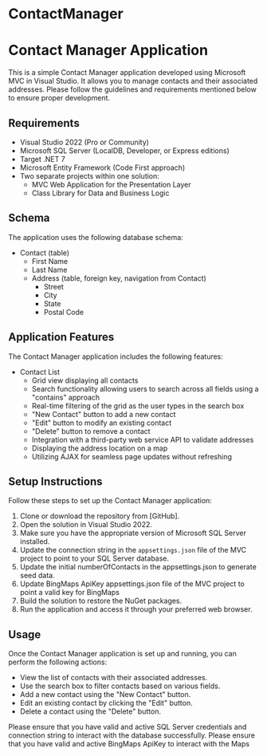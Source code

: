 # ContactManager

# Contact Manager Application

This is a simple Contact Manager application developed using Microsoft MVC in Visual Studio. It allows you to manage contacts and their associated addresses. Please follow the guidelines and requirements mentioned below to ensure proper development.

## Requirements

- Visual Studio 2022 (Pro or Community)
- Microsoft SQL Server (LocalDB, Developer, or Express editions)
- Target .NET 7
- Microsoft Entity Framework (Code First approach)
- Two separate projects within one solution:
  - MVC Web Application for the Presentation Layer
  - Class Library for Data and Business Logic

## Schema

The application uses the following database schema:

- Contact (table)
  - First Name
  - Last Name
  - Address (table, foreign key, navigation from Contact)
    - Street
    - City
    - State
    - Postal Code

## Application Features

The Contact Manager application includes the following features:

- Contact List
  - Grid view displaying all contacts
  - Search functionality allowing users to search across all fields using a "contains" approach
  - Real-time filtering of the grid as the user types in the search box
  - "New Contact" button to add a new contact
  - "Edit" button to modify an existing contact
  - "Delete" button to remove a contact
  - Integration with a third-party web service API to validate addresses
  - Displaying the address location on a map
  - Utilizing AJAX for seamless page updates without refreshing

## Setup Instructions

Follow these steps to set up the Contact Manager application:

1. Clone or download the repository from [GitHub].
2. Open the solution in Visual Studio 2022.
3. Make sure you have the appropriate version of Microsoft SQL Server installed.
4. Update the connection string in the `appsettings.json` file of the MVC project to point to your SQL Server database.
5. Update the initial numberOfContacts in the appsettings.json to generate seed data.
6. Update BingMaps ApiKey appsettings.json file of the MVC project to point a valid key for BingMaps
7. Build the solution to restore the NuGet packages.
8. Run the application and access it through your preferred web browser.

## Usage

Once the Contact Manager application is set up and running, you can perform the following actions:

- View the list of contacts with their associated addresses.
- Use the search box to filter contacts based on various fields.
- Add a new contact using the "New Contact" button.
- Edit an existing contact by clicking the "Edit" button.
- Delete a contact using the "Delete" button.

Please ensure that you have valid and active SQL Server credentials and connection string to interact with the database successfully.
Please ensure that you have valid and active BingMaps ApiKey to interact with the Maps

